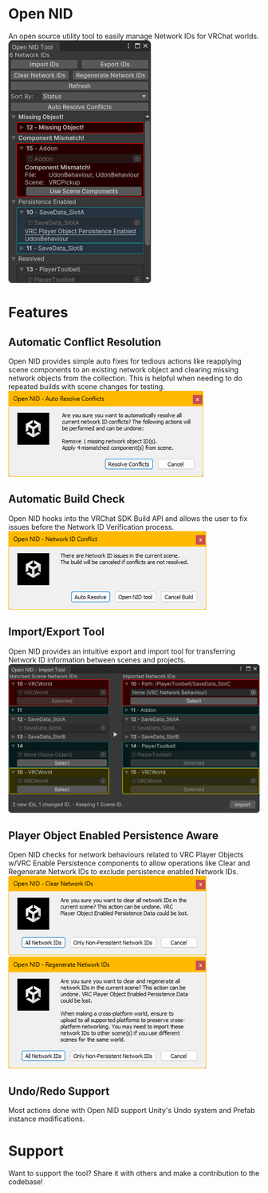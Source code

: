 # Open NID
An open source utility tool to easily manage Network IDs for VRChat worlds.<br>
![A screenshot showing the main Open NID window.](Promo/Images/OpenNID_Screenshot_MainWindow.png)
# Features
## Automatic Conflict Resolution
Open NID provides simple auto fixes for tedious actions like reapplying scene components to an existing network object and 
clearing missing network objects from the collection. This is helpful when needing to do repeated builds with scene changes for testing.<br>
![A screenshot showing an example dialogue for Auto Resolving ID Conflicts.](Promo/Images/OpenNID_Screenshot_AutoResolveConflicts.png)
## Automatic Build Check
Open NID hooks into the VRChat SDK Build API and allows the user to fix issues before the Network ID Verification process.<br>
![A screenshot showing an example dialogue upon attempting a new build with Network ID Conflicts.](Promo/Images/OpenNID_Screenshot_VRCSDKBuildCheck.png)
## Import/Export Tool
Open NID provides an intuitive export and import tool for transferring Network ID information between scenes and projects.<br>
![A screenshot showing the Open NID import window.](Promo/Images/OpenNID_Screenshot_ImportWindow.png)
## Player Object Enabled Persistence Aware
Open NID checks for network behaviours related to VRC Player Objects w/VRC Enable Persistence components to allow operations like Clear and Regenerate Network IDs to exclude persistence enabled Network IDs.<br>
![A screenshot showing a dialogue for clearing the current scene Network IDs with the option to exclude persistent objects.](Promo/Images/OpenNID_Screenshot_ClearPersistentNetworkIDs.png)
![A screenshot showing a dialogue for regenerating the current scene Network IDs with the option to exclude persistent objects.](Promo/Images/OpenNID_Screenshot_RegeneratePersistentNetworkIDs.png)
## Undo/Redo Support
Most actions done with Open NID support Unity's Undo system and Prefab instance modifications.
# Support
Want to support the tool? Share it with others and make a contribution to the codebase!
